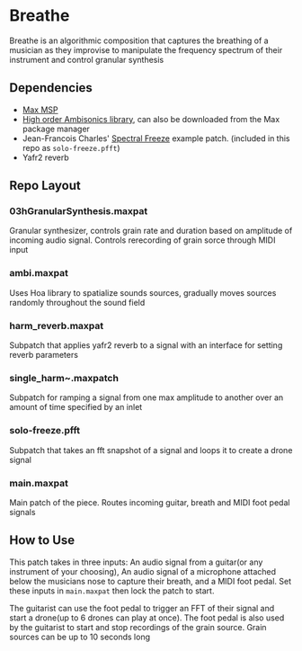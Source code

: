 # Breathe
Breathe is an algorithmic composition that captures the breathing of a musician as they improvise to manipulate the frequency spectrum of their instrument and control granular synthesis

## Dependencies
* [Max MSP](https://cycling74.com/)
* [High order Ambisonics library](https://cycling74.com/tools/hoalibrary-v2), can also be downloaded from the Max package manager
* Jean-Francois Charles' [Spectral Freeze](https://www.jeanfrancoischarles.com/2008/10/) example patch. (included in this repo as `solo-freeze.pfft`)
* Yafr2 reverb

## Repo Layout
### 03hGranularSynthesis.maxpat
Granular synthesizer, controls grain rate and duration based on amplitude of incoming audio signal. Controls rerecording of grain sorce through MIDI input
### ambi.maxpat
Uses Hoa library to spatialize sounds sources, gradually moves sources randomly throughout the sound field
### harm_reverb.maxpat
Subpatch that applies yafr2 reverb to a signal with an interface for setting reverb parameters
### single_harm~.maxpatch
Subpatch for ramping a signal from one max amplitude to another over an amount of time specified by an inlet
### solo-freeze.pfft
Subpatch that takes an fft snapshot of a signal and loops it to create a drone signal
### main.maxpat
Main patch of the piece. Routes incoming guitar, breath and MIDI foot pedal signals

## How to Use
This patch takes in three inputs: An audio signal from a guitar(or any instrument of your choosing), An audio signal of a microphone attached below the musicians nose to capture their breath, and a MIDI foot pedal. Set these inputs in `main.maxpat` then lock the patch to start.

The guitarist can use the foot pedal to trigger an FFT of their signal and start a drone(up to 6 drones can play at once). The foot pedal is also used by the guitarist to start and stop recordings of the grain source. Grain sources can be up to 10 seconds long
